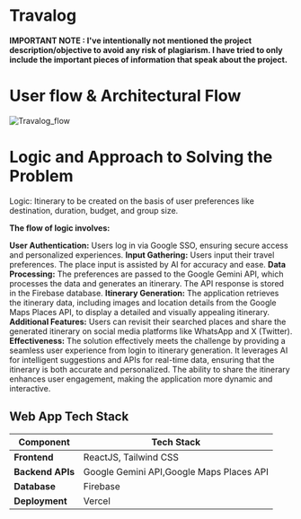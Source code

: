 #  Travalog
**IMPORTANT NOTE : I've intentionally not mentioned the project description/objective to avoid any risk of plagiarism. I have tried to only include the important pieces of information that speak about the project.**

# User flow & Architectural Flow
![Travalog_flow](https://github.com/user-attachments/assets/d316880d-e1b5-401e-8bd2-2bd278f82674)

# Logic and Approach to Solving the Problem
Logic: Itinerary to be created on the basis of user preferences like destination, duration, budget, and group size. 

**The flow of logic involves:**

**User Authentication:** Users log in via Google SSO, ensuring secure access and personalized experiences.
**Input Gathering:** Users input their travel preferences. The place input is assisted by AI for accuracy and ease.
**Data Processing:** The preferences are passed to the Google Gemini API, which processes the data and generates an itinerary. The API response is stored in the Firebase database.
**Itinerary Generation:** The application retrieves the itinerary data, including images and location details from the Google Maps Places API, to display a detailed and visually appealing itinerary.
**Additional Features:** Users can revisit their searched places and share the generated itinerary on social media platforms like WhatsApp and X (Twitter).
**Effectiveness:** The solution effectively meets the challenge by providing a seamless user experience from login to itinerary generation. It leverages AI for intelligent suggestions and APIs for real-time data, ensuring that the itinerary is both accurate and personalized. The ability to share the itinerary enhances user engagement, making the application more dynamic and interactive.

## Web App Tech Stack 

| **Component**    | **Tech Stack**                                 |
|------------------|------------------------------------------------------|
| **Frontend**     | ReactJS, Tailwind CSS                               |
| **Backend APIs** | Google Gemini API,Google Maps Places API                          |
| **Database**     | Firebase                                            |
| **Deployment**   | Vercel                                              |


